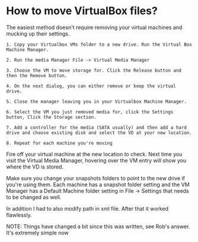 # How to move VirtualBox files?

The easiest method doesn't require removing your virtual machines and mucking up their settings.

    1. Copy your Virtualbox VMs folder to a new drive. Run the Virtual Box Machine Manager.
    
    2. Run the media Manager File -> Virtual Media Manager

    3. Choose the VM to move storage for. Click the Release button and then the Remove button. 
    
    4. On the next dialog, you can either remove or keep the virtual drive.
    
    5. Close the manager leaving you in your Virtualbox Machine Manager.

    6. Select the VM you just removed media for, click the Settings button, Click the Storage section. 
    
    7. Add a controller for the media (SATA usually) and then add a hard drive and choose existing disk and select the VD at your new location.

    8. Repeat for each machine you're moving


Fire off your virtual machine at the new location to check. Next time you visit the Virtual Media Manager, hovering over the VM entry will show you where the VD is stored.

Make sure you change your snapshots folders to point to the new drive if you're using them. Each machine has a snapshot folder setting and the VM Manager has a Default Machine folder setting in File -> Settings that needs to be changed as well.

In addition I had to also modify path in xml file. After that it worked flawlessly.

NOTE: Things have changed a bit since this was written, see Rob's answer. It's extremely simple now
